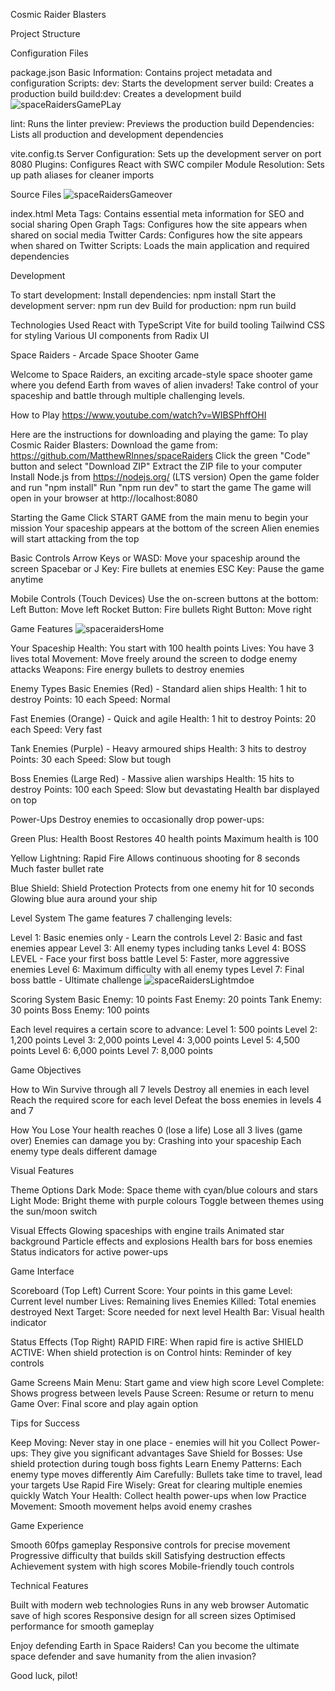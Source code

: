 Cosmic Raider Blasters

Project Structure

Configuration Files

package.json
Basic Information: Contains project metadata and configuration
Scripts:
dev: Starts the development server
build: Creates a production build
build:dev: Creates a development build
![spaceRaidersGamePLay](https://github.com/user-attachments/assets/6c16b8a5-a8e9-4b04-8232-5c1562b3d9c1)


lint: Runs the linter
preview: Previews the production build
Dependencies: Lists all production and development dependencies

vite.config.ts
Server Configuration: Sets up the development server on port 8080
Plugins: Configures React with SWC compiler
Module Resolution: Sets up path aliases for cleaner imports

Source Files
![spaceRaidersGameover](https://github.com/user-attachments/assets/1179159e-3b7f-4f04-ae9e-2f61dab57367)

index.html
Meta Tags: Contains essential meta information for SEO and social sharing
Open Graph Tags: Configures how the site appears when shared on social media
Twitter Cards: Configures how the site appears when shared on Twitter
Scripts: Loads the main application and required dependencies

Development

To start development:
Install dependencies: npm install
Start the development server: npm run dev
Build for production: npm run build

Technologies Used
React with TypeScript
Vite for build tooling
Tailwind CSS for styling
Various UI components from Radix UI

Space Raiders - Arcade Space Shooter Game

Welcome to Space Raiders, an exciting arcade-style space shooter game where you defend Earth from waves of alien invaders! Take control of your spaceship and battle through multiple challenging levels.

How to Play
https://www.youtube.com/watch?v=WIBSPhffOHI

Here are the instructions for downloading and playing the game:
To play Cosmic Raider Blasters:
Download the game from: https://github.com/MatthewRInnes/spaceRaiders
Click the green "Code" button and select "Download ZIP"
Extract the ZIP file to your computer
Install Node.js from https://nodejs.org/ (LTS version)
Open the game folder and run "npm install"
Run "npm run dev" to start the game
The game will open in your browser at http://localhost:8080

Starting the Game
Click START GAME from the main menu to begin your mission
Your spaceship appears at the bottom of the screen
Alien enemies will start attacking from the top

Basic Controls
Arrow Keys or WASD: Move your spaceship around the screen
Spacebar or J Key: Fire bullets at enemies
ESC Key: Pause the game anytime

Mobile Controls (Touch Devices)
Use the on-screen buttons at the bottom:
Left Button: Move left
Rocket Button: Fire bullets
Right Button: Move right

Game Features
![spaceraidersHome](https://github.com/user-attachments/assets/7cb1a581-62c0-4037-9606-0b7062e0125b)

Your Spaceship
Health: You start with 100 health points
Lives: You have 3 lives total
Movement: Move freely around the screen to dodge enemy attacks
Weapons: Fire energy bullets to destroy enemies

Enemy Types
Basic Enemies (Red) - Standard alien ships
Health: 1 hit to destroy
Points: 10 each
Speed: Normal

Fast Enemies (Orange) - Quick and agile
Health: 1 hit to destroy
Points: 20 each
Speed: Very fast

Tank Enemies (Purple) - Heavy armoured ships
Health: 3 hits to destroy
Points: 30 each
Speed: Slow but tough

Boss Enemies (Large Red) - Massive alien warships
Health: 15 hits to destroy
Points: 100 each
Speed: Slow but devastating
Health bar displayed on top

Power-Ups
Destroy enemies to occasionally drop power-ups:

Green Plus: Health Boost
Restores 40 health points
Maximum health is 100

Yellow Lightning: Rapid Fire
Allows continuous shooting for 8 seconds
Much faster bullet rate

Blue Shield: Shield Protection
Protects from one enemy hit for 10 seconds
Glowing blue aura around your ship

Level System
The game features 7 challenging levels:

Level 1: Basic enemies only - Learn the controls
Level 2: Basic and fast enemies appear
Level 3: All enemy types including tanks
Level 4: BOSS LEVEL - Face your first boss battle
Level 5: Faster, more aggressive enemies
Level 6: Maximum difficulty with all enemy types
Level 7: Final boss battle - Ultimate challenge
![spaceRaidersLightmdoe](https://github.com/user-attachments/assets/234350ac-ee84-4ed4-9eb9-caab5e9ea701)

Scoring System
Basic Enemy: 10 points
Fast Enemy: 20 points
Tank Enemy: 30 points
Boss Enemy: 100 points

Each level requires a certain score to advance:
Level 1: 500 points
Level 2: 1,200 points
Level 3: 2,000 points
Level 4: 3,000 points
Level 5: 4,500 points
Level 6: 6,000 points
Level 7: 8,000 points

Game Objectives

How to Win
Survive through all 7 levels
Destroy all enemies in each level
Reach the required score for each level
Defeat the boss enemies in levels 4 and 7

How You Lose
Your health reaches 0 (lose a life)
Lose all 3 lives (game over)
Enemies can damage you by:
Crashing into your spaceship
Each enemy type deals different damage

Visual Features

Theme Options
Dark Mode: Space theme with cyan/blue colours and stars
Light Mode: Bright theme with purple colours
Toggle between themes using the sun/moon switch

Visual Effects
Glowing spaceships with engine trails
Animated star background
Particle effects and explosions
Health bars for boss enemies
Status indicators for active power-ups

Game Interface

Scoreboard (Top Left)
Current Score: Your points in this game
Level: Current level number
Lives: Remaining lives
Enemies Killed: Total enemies destroyed
Next Target: Score needed for next level
Health Bar: Visual health indicator

Status Effects (Top Right)
RAPID FIRE: When rapid fire is active
SHIELD ACTIVE: When shield protection is on
Control hints: Reminder of key controls

Game Screens
Main Menu: Start game and view high score
Level Complete: Shows progress between levels
Pause Screen: Resume or return to menu
Game Over: Final score and play again option

Tips for Success

Keep Moving: Never stay in one place - enemies will hit you
Collect Power-ups: They give you significant advantages
Save Shield for Bosses: Use shield protection during tough boss fights
Learn Enemy Patterns: Each enemy type moves differently
Aim Carefully: Bullets take time to travel, lead your targets
Use Rapid Fire Wisely: Great for clearing multiple enemies quickly
Watch Your Health: Collect health power-ups when low
Practice Movement: Smooth movement helps avoid enemy crashes

Game Experience

Smooth 60fps gameplay
Responsive controls for precise movement
Progressive difficulty that builds skill
Satisfying destruction effects
Achievement system with high scores
Mobile-friendly touch controls

Technical Features

Built with modern web technologies
Runs in any web browser
Automatic save of high scores
Responsive design for all screen sizes
Optimised performance for smooth gameplay

Enjoy defending Earth in Space Raiders! Can you become the ultimate space defender and save humanity from the alien invasion?

Good luck, pilot!
